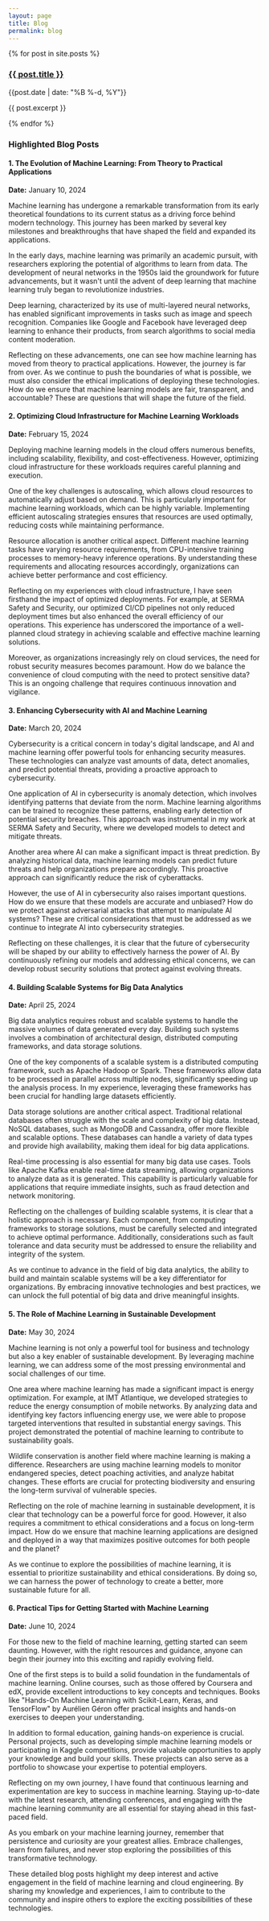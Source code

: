 ```yaml
---
layout: page
title: Blog
permalink: blog
---
```


<div>
  {% for post in site.posts %}
    <div class="py-1">
      <h3><a class="dark:text-stone-300" href="{{site.baseurl}}{{ post.url }}">{{ post.title }}</a></h3>
      <div class="text-sm text-stone-400 dark:!text-slate-400">{{post.date | date: "%B %-d, %Y"}}</div>
      <p class="text-gray-500 dark:text-stone-300">{{ post.excerpt }}</p>
    </div>
  {% endfor %}
</div>

### Highlighted Blog Posts

#### 1. The Evolution of Machine Learning: From Theory to Practical Applications
**Date:** January 10, 2024
<p class="text-gray-500 dark:text-stone-300">
Machine learning has undergone a remarkable transformation from its early theoretical foundations to its current status as a driving force behind modern technology. This journey has been marked by several key milestones and breakthroughs that have shaped the field and expanded its applications.

In the early days, machine learning was primarily an academic pursuit, with researchers exploring the potential of algorithms to learn from data. The development of neural networks in the 1950s laid the groundwork for future advancements, but it wasn't until the advent of deep learning that machine learning truly began to revolutionize industries.

Deep learning, characterized by its use of multi-layered neural networks, has enabled significant improvements in tasks such as image and speech recognition. Companies like Google and Facebook have leveraged deep learning to enhance their products, from search algorithms to social media content moderation.

Reflecting on these advancements, one can see how machine learning has moved from theory to practical applications. However, the journey is far from over. As we continue to push the boundaries of what is possible, we must also consider the ethical implications of deploying these technologies. How do we ensure that machine learning models are fair, transparent, and accountable? These are questions that will shape the future of the field.

</p>

#### 2. Optimizing Cloud Infrastructure for Machine Learning Workloads
**Date:** February 15, 2024
<p class="text-gray-500 dark:text-stone-300">
Deploying machine learning models in the cloud offers numerous benefits, including scalability, flexibility, and cost-effectiveness. However, optimizing cloud infrastructure for these workloads requires careful planning and execution.

One of the key challenges is autoscaling, which allows cloud resources to automatically adjust based on demand. This is particularly important for machine learning workloads, which can be highly variable. Implementing efficient autoscaling strategies ensures that resources are used optimally, reducing costs while maintaining performance.

Resource allocation is another critical aspect. Different machine learning tasks have varying resource requirements, from CPU-intensive training processes to memory-heavy inference operations. By understanding these requirements and allocating resources accordingly, organizations can achieve better performance and cost efficiency.

Reflecting on my experiences with cloud infrastructure, I have seen firsthand the impact of optimized deployments. For example, at SERMA Safety and Security, our optimized CI/CD pipelines not only reduced deployment times but also enhanced the overall efficiency of our operations. This experience has underscored the importance of a well-planned cloud strategy in achieving scalable and effective machine learning solutions.

Moreover, as organizations increasingly rely on cloud services, the need for robust security measures becomes paramount. How do we balance the convenience of cloud computing with the need to protect sensitive data? This is an ongoing challenge that requires continuous innovation and vigilance.

</p>

#### 3. Enhancing Cybersecurity with AI and Machine Learning
**Date:** March 20, 2024
<p class="text-gray-500 dark:text-stone-300">
Cybersecurity is a critical concern in today's digital landscape, and AI and machine learning offer powerful tools for enhancing security measures. These technologies can analyze vast amounts of data, detect anomalies, and predict potential threats, providing a proactive approach to cybersecurity.

One application of AI in cybersecurity is anomaly detection, which involves identifying patterns that deviate from the norm. Machine learning algorithms can be trained to recognize these patterns, enabling early detection of potential security breaches. This approach was instrumental in my work at SERMA Safety and Security, where we developed models to detect and mitigate threats.

Another area where AI can make a significant impact is threat prediction. By analyzing historical data, machine learning models can predict future threats and help organizations prepare accordingly. This proactive approach can significantly reduce the risk of cyberattacks.

However, the use of AI in cybersecurity also raises important questions. How do we ensure that these models are accurate and unbiased? How do we protect against adversarial attacks that attempt to manipulate AI systems? These are critical considerations that must be addressed as we continue to integrate AI into cybersecurity strategies.

Reflecting on these challenges, it is clear that the future of cybersecurity will be shaped by our ability to effectively harness the power of AI. By continuously refining our models and addressing ethical concerns, we can develop robust security solutions that protect against evolving threats.

</p>

#### 4. Building Scalable Systems for Big Data Analytics
**Date:** April 25, 2024
<p class="text-gray-500 dark:text-stone-300">
Big data analytics requires robust and scalable systems to handle the massive volumes of data generated every day. Building such systems involves a combination of architectural design, distributed computing frameworks, and data storage solutions.

One of the key components of a scalable system is a distributed computing framework, such as Apache Hadoop or Spark. These frameworks allow data to be processed in parallel across multiple nodes, significantly speeding up the analysis process. In my experience, leveraging these frameworks has been crucial for handling large datasets efficiently.

Data storage solutions are another critical aspect. Traditional relational databases often struggle with the scale and complexity of big data. Instead, NoSQL databases, such as MongoDB and Cassandra, offer more flexible and scalable options. These databases can handle a variety of data types and provide high availability, making them ideal for big data applications.

Real-time processing is also essential for many big data use cases. Tools like Apache Kafka enable real-time data streaming, allowing organizations to analyze data as it is generated. This capability is particularly valuable for applications that require immediate insights, such as fraud detection and network monitoring.

Reflecting on the challenges of building scalable systems, it is clear that a holistic approach is necessary. Each component, from computing frameworks to storage solutions, must be carefully selected and integrated to achieve optimal performance. Additionally, considerations such as fault tolerance and data security must be addressed to ensure the reliability and integrity of the system.

As we continue to advance in the field of big data analytics, the ability to build and maintain scalable systems will be a key differentiator for organizations. By embracing innovative technologies and best practices, we can unlock the full potential of big data and drive meaningful insights.

</p>

#### 5. The Role of Machine Learning in Sustainable Development
**Date:** May 30, 2024
<p class="text-gray-500 dark:text-stone-300">
Machine learning is not only a powerful tool for business and technology but also a key enabler of sustainable development. By leveraging machine learning, we can address some of the most pressing environmental and social challenges of our time.

One area where machine learning has made a significant impact is energy optimization. For example, at IMT Atlantique, we developed strategies to reduce the energy consumption of mobile networks. By analyzing data and identifying key factors influencing energy use, we were able to propose targeted interventions that resulted in substantial energy savings. This project demonstrated the potential of machine learning to contribute to sustainability goals.

Wildlife conservation is another field where machine learning is making a difference. Researchers are using machine learning models to monitor endangered species, detect poaching activities, and analyze habitat changes. These efforts are crucial for protecting biodiversity and ensuring the long-term survival of vulnerable species.

Reflecting on the role of machine learning in sustainable development, it is clear that technology can be a powerful force for good. However, it also requires a commitment to ethical considerations and a focus on long-term impact. How do we ensure that machine learning applications are designed and deployed in a way that maximizes positive outcomes for both people and the planet?

As we continue to explore the possibilities of machine learning, it is essential to prioritize sustainability and ethical considerations. By doing so, we can harness the power of technology to create a better, more sustainable future for all.

</p>

#### 6. Practical Tips for Getting Started with Machine Learning
**Date:** June 10, 2024
<p class="text-gray-500 dark:text-stone-300">
For those new to the field of machine learning, getting started can seem daunting. However, with the right resources and guidance, anyone can begin their journey into this exciting and rapidly evolving field.

One of the first steps is to build a solid foundation in the fundamentals of machine learning. Online courses, such as those offered by Coursera and edX, provide excellent introductions to key concepts and techniques. Books like "Hands-On Machine Learning with Scikit-Learn, Keras, and TensorFlow" by Aurélien Géron offer practical insights and hands-on exercises to deepen your understanding.

In addition to formal education, gaining hands-on experience is crucial. Personal projects, such as developing simple machine learning models or participating in Kaggle competitions, provide valuable opportunities to apply your knowledge and build your skills. These projects can also serve as a portfolio to showcase your expertise to potential employers.

Reflecting on my own journey, I have found that continuous learning and experimentation are key to success in machine learning. Staying up-to-date with the latest research, attending conferences, and engaging with the machine learning community are all essential for staying ahead in this fast-paced field.

As you embark on your machine learning journey, remember that persistence and curiosity are your greatest allies. Embrace challenges, learn from failures, and never stop exploring the possibilities of this transformative technology.

</p>

These detailed blog posts highlight my deep interest and active engagement in the field of machine learning and cloud engineering. By sharing my knowledge and experiences, I aim to contribute to the community and inspire others to explore the exciting possibilities of these technologies.
